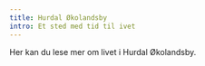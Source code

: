 ```yaml
---
title: Hurdal Økolandsby
intro: Et sted med tid til ivet
---
```

Her kan du lese mer om livet i Hurdal Økolandsby.
